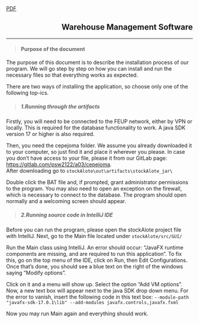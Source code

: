 
[PDF](installation_guide.pdf)


<h2 align="right" id="heading">Warehouse Management Software</h3>

___


> #### Purpose of the document
 The purpose of this document is to describe the installation process of our program. We will go step by step on how you can 
 install and run the necessary files so that everything works as expected.

 There are two ways of installing the application, 
 so choose only one of the following top-ics.

> ##### 1.Running through the artifacts
 Firstly, you will need to be connected to the FEUP network, either by VPN or locally. 
 This is required for the database functionality to work. A java SDK version 17 or higher is also required.
 
 Then, you need the cepejoma folder. We assume you already downloaded it to your computer, so just find it and place it wherever you please. 
 In case you don’t have access to your file, please it from our GitLab page: https://gitlab.com/psw2122/a03/cepejoma. <br>
 After downloading go to 
 ````` stockAlote\out\artifacts\stockAlote_jar\ ````` 

 Double click the BAT file and, if prompted, grant administrator permissions to the program. You may also need to open an exception
 on the firewall, which is necessary to connect to the database.
 The program should open normally and a welcoming screen should appear.


> ##### 2.Running source code in IntelliJ IDE
Before you can run the program, please open the stockAlote project file with IntelliJ. 
Next, go to the Main file located under 
``````stockAlote/src/GUI/``````

Run the Main class using IntelliJ. An error should occur: “JavaFX runtime components are missing, and are required to run this application”. 
To fix this, go on the top menu of the IDE, click on Run, then Edit Configurations. Once that’s done, you should see a blue text on the right 
of the windows saying ”Modify options”. 

Click on it and a menu will show up. Select the option “Add VM options”. Now, a new text box will appear next to the java SDK drop down menu. 
For the error to vanish, insert the following code in this text box:
``````--module-path "javafx-sdk-17.0.1\lib" --add-modules javafx.controls,javafx.fxml``````

Now you may run Main again and everything should work.
